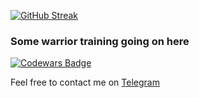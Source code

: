 [![GitHub Streak](https://streak-stats.demolab.com/?user=OgArustamian)](https://git.io/streak-stats)

### Some warrior training going on here
[![Codewars Badge](https://www.codewars.com/users/OgArustamian/badges/large)](https://www.codewars.com/users/OgArustamian)

Feel free to contact me on [Telegram](https://t.me/OgArustamian)


